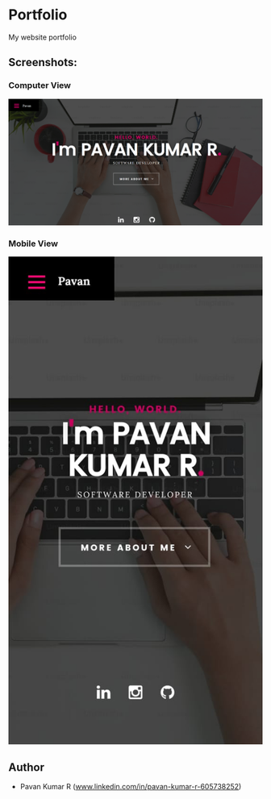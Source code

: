 # Portfolio
My website portfolio

## Screenshots:
### Computer View
![alt text](https://github.com/pavanrkumar05/My-Portfolio/blob/main/portfolio_computer_view.png?raw=true)

### Mobile View
![alt text](https://github.com/pavanrkumar05/My-Portfolio/blob/main/portfolio_mobile_view.png.jpg?raw=true)

## Author
* Pavan Kumar R (www.linkedin.com/in/pavan-kumar-r-605738252)
